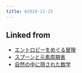 ```yaml
---
title: #2018-11-15
---
```

## Linked from

* [エントロピーをめぐる冒険](/エントロピーをめぐる冒険)
* [スプーンと元素周期表](/スプーンと元素周期表)
* [自然の中に隠された数学](/自然の中に隠された数学)
